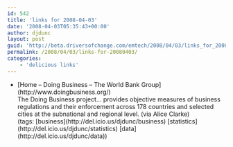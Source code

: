 ```yaml
---
id: 542
title: 'links for 2008-04-03'
date: '2008-04-03T05:35:43+00:00'
author: djdunc
layout: post
guid: 'http://beta.driversofchange.com/emtech/2008/04/03/links_for_20080403/'
permalink: /2008/04/03/links-for-20080403/
categories:
    - 'delicious links'
---
```


- <div class="delicious-link">[Home – Doing Business – The World Bank Group](http://www.doingbusiness.org/)</div><div class="delicious-extended">The Doing Business project… provides objective measures of business regulations and their enforcement across 178 countries and selected cities at the subnational and regional level. (via Alice Clarke)
    
    </div><div class="delicious-tags">(tags: [business](http://del.icio.us/djdunc/business) [statistics](http://del.icio.us/djdunc/statistics) [data](http://del.icio.us/djdunc/data))</div>